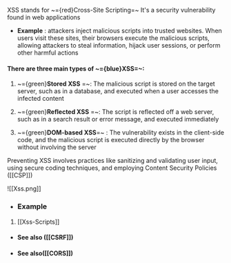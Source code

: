 XSS stands for ~={red}Cross-Site Scripting=~ It's a security vulnerability found in web applications 

- __Example__ : attackers inject malicious scripts into trusted websites. When users visit these sites, their browsers execute the malicious scripts, allowing attackers to steal information, hijack user sessions, or perform other harmful actions

#### There are three main types of ~={blue}XSS=~:

1. ~={green}__Stored XSS__ =~: The malicious script is stored on the target server, such as in a database, and executed when a user accesses the infected content

2. ~={green}__Reflected XSS__ =~: The script is reflected off a web server, such as in a search result or error message, and executed immediately

3. ~={green}__DOM-based XSS__=~ : The vulnerability exists in the client-side code, and the malicious script is executed directly by the browser without involving the server

Preventing XSS involves practices like sanitizing and validating user input, using secure coding techniques, and employing Content Security Policies ([[CSP]])

![[Xss.png]]

- ### Example
1. [[Xss-Scripts]]

- #### See also ([[CSRF]])
- #### See also([[CORS]])